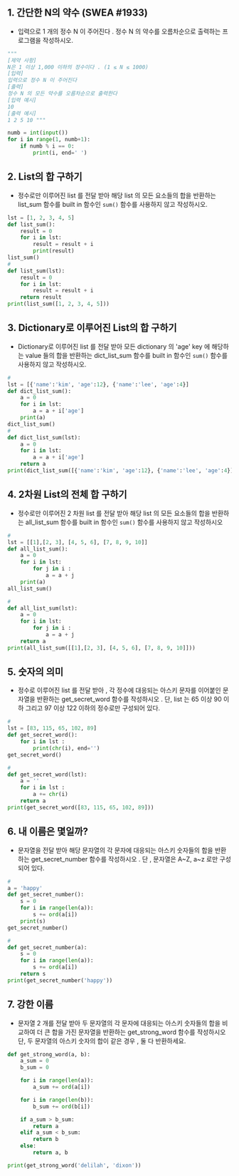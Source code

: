 ## 1. 간단한 N의 약수 (SWEA #1933)

- 입력으로 1 개의 정수 N 이 주어진다 . 정수 N 의 약수를 오름차순으로 출력하는
  프로그램을 작성하시오.

```python
"""
[제약 사항]
N은 1 이상 1,000 이하의 정수이다 . (1 ≤ N ≤ 1000)
[입력]
입력으로 정수 N 이 주어진다
[출력]
정수 N 의 모든 약수를 오름차순으로 출력한다
[입력 예시]
10
[출력 예시]
1 2 5 10 """

numb = int(input())
for i in range(1, numb+1):
    if numb % i == 0:
        print(i, end=' ') 
```

## 2. List의 합 구하기

- 정수로만 이루어진 list 를 전달 받아 해당 list 의 모든 요소들의 합을 반환하는
  list_sum 함수를 built in 함수인 ``sum()`` 함수를 사용하지 않고 작성하시오.

```python
lst = [1, 2, 3, 4, 5]
def list_sum():
    result = 0
    for i in lst:
        result = result + i
        print(result)
list_sum()
#
def list_sum(lst):
    result = 0
    for i in lst:
        result = result + i
    return result
print(list_sum([1, 2, 3, 4, 5]))
```

## 3. Dictionary로 이루어진 List의 합 구하기

- Dictionary로 이루어진 list 를 전달 받아 모든 dictionary 의 'age' key 에 해당하는 value
  들의 합을 반환하는 dict_list_sum 함수를 built in 함수인 ``sum()`` 함수를 사용하지 않고
  작성하시오.

```python
#
lst = [{'name':'kim', 'age':12}, {'name':'lee', 'age':4}]
def dict_list_sum():
    a = 0
    for i in lst:
        a = a + i['age']
    print(a)
dict_list_sum()
#
def dict_list_sum(lst):
    a = 0
    for i in lst:
        a = a + i['age']
    return a
print(dict_list_sum([{'name':'kim', 'age':12}, {'name':'lee', 'age':4}]))
```

## 4. 2차원 List의 전체 합 구하기

- 정수로만 이루어진 2 차원 list 를 전달 받아 해당 list 의 모든 요소들의 합을 반환하는
  all_list_sum 함수를 built in 함수인 ``sum()`` 함수를 사용하지 않고 작성하시오

```python
#
lst = [[1],[2, 3], [4, 5, 6], [7, 8, 9, 10]]
def all_list_sum():
    a = 0
    for i in lst:
        for j in i :
            a = a + j
    print(a)
all_list_sum()

#
def all_list_sum(lst):
    a = 0
    for i in lst:
        for j in i :
            a = a + j
    return a
print(all_list_sum([[1],[2, 3], [4, 5, 6], [7, 8, 9, 10]]))
```

## 5. 숫자의 의미

- 정수로 이루어진 list 를 전달 받아 , 각 정수에 대응되는 아스키 문자를 이어붙인
  문자열을 반환하는 get_secret_word 함수를 작성하시오 .
  단, list 는 65 이상 90 이하 그리고 97 이상 122 이하의 정수로만 구성되어 있다.

```python
#
lst = [83, 115, 65, 102, 89]
def get_secret_word():
    for i in lst :
        print(chr(i), end='')
get_secret_word()

#
def get_secret_word(lst):
    a = ''
    for i in lst :
        a += chr(i)
    return a
print(get_secret_word([83, 115, 65, 102, 89]))
```

## 6. 내 이름은 몇일까?

- 문자열을 전달 받아 해당 문자열의 각 문자에 대응되는 아스키 숫자들의 합을 반환하는
  get_secret_number 함수를 작성하시오 . 단 , 문자열은 A~Z, a~z 로만 구성되어 있다.

```python
#
a = 'happy'
def get_secret_number():
    s = 0
    for i in range(len(a)):
        s += ord(a[i])
    print(s)
get_secret_number()

#
def get_secret_number(a):
    s = 0
    for i in range(len(a)):
        s += ord(a[i])
    return s
print(get_secret_number('happy')) 
```

## 7. 강한 이름

- 문자열 2 개를 전달 받아 두 문자열의 각 문자에 대응되는 아스키 숫자들의 합을
  비교하여 더 큰 합을 가진 문자열을 반환하는 get_strong_word 함수를 작성하시오
  단, 두 문자열의 아스키 숫자의 합이 같은 경우 , 둘 다 반환하세요.

```python
def get_strong_word(a, b):
    a_sum = 0
    b_sum = 0

    for i in range(len(a)):
        a_sum += ord(a[i])

    for i in range(len(b)):
        b_sum += ord(b[i])

    if a_sum > b_sum:
        return a
    elif a_sum < b_sum:
        return b
    else:
        return a, b

print(get_strong_word('delilah', 'dixon'))
```
